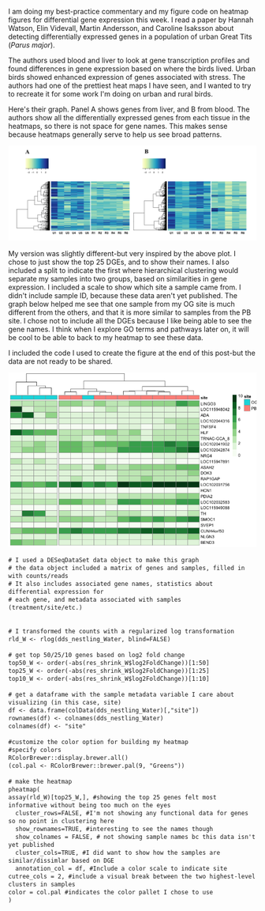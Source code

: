 I am doing my best-practice commentary and my figure code on heatmap figures for differential gene expression this week. I read a paper by Hannah Watson, Elin Videvall, Martin Andersson, and Caroline Isaksson about detecting differentially expressed genes in a population of urban Great Tits (*Parus major*).

The authors used blood and liver to look at gene transcription profiles and found differences in gene expression based on where the birds lived. Urban birds showed enhanced expression of genes associated with stress. The authors had one of the prettiest heat maps I have seen, and I wanted to try to recreate it for some work I'm doing on urban and rural birds.

Here's their graph. Panel A shows genes from liver, and B from blood. The authors show all the differentially expressed genes from each tissue in the heatmaps, so there is not space for gene names. This makes sense because heatmaps generally serve to help us see broad patterns.

![WatsonHeatmap](Images/watsonheatmap.png)

My version was slightly different-but very inspired by the above plot. I chose to just show the top 25 DGEs, and to show their names. I also included a split to indicate the first where hierarchical clustering would separate my samples into two groups, based on similarities in gene expression. I included a scale to show which site a sample came from. I didn't include sample ID, because these data aren't yet published. The graph below helped me see that one sample from my OG site is much different from the others, and that it is more similar to samples from the PB site. I chose not to include all the DGEs because I like being able to see the gene names. I think when I explore GO terms and pathways later on, it will be cool to be able to back to my heatmap to see these data.

I included the code I used to create the figure at the end of this post-but the data are not ready to be shared.

![myheatmap](Images/top25DEGs_heatmap.png)


```{r}# heatmap of DE genes
# I used a DESeqDataSet data object to make this graph
# the data object included a matrix of genes and samples, filled in with counts/reads
# It also includes associated gene names, statistics about differential expression for 
# each gene, and metadata associated with samples (treatment/site/etc.)


# I transformed the counts with a regularized log transformation 
rld_W <- rlog(dds_nestling_Water, blind=FALSE)

# get top 50/25/10 genes based on log2 fold change
top50_W <- order(-abs(res_shrink_W$log2FoldChange))[1:50]
top25_W <- order(-abs(res_shrink_W$log2FoldChange))[1:25]
top10_W <- order(-abs(res_shrink_W$log2FoldChange))[1:10]

# get a dataframe with the sample metadata variable I care about visualizing (in this case, site)
df <- data.frame(colData(dds_nestling_Water)[,"site"])
rownames(df) <- colnames(dds_nestling_Water)
colnames(df) <- "site"

#customize the color option for building my heatmap
#specify colors
RColorBrewer::display.brewer.all()
(col.pal <- RColorBrewer::brewer.pal(9, "Greens"))

# make the heatmap
pheatmap(
assay(rld_W)[top25_W,], #showing the top 25 genes felt most informative without being too much on the eyes
  cluster_rows=FALSE, #I'm not showing any functional data for genes so no point in clustering here
  show_rownames=TRUE, #interesting to see the names though
  show_colnames = FALSE, # not showing sample names bc this data isn't yet published
  cluster_cols=TRUE, #I did want to show how the samples are similar/dissimlar based on DGE
  annotation_col = df, #Include a color scale to indicate site
cutree_cols = 2, #include a visual break between the two highest-level clusters in samples
color = col.pal #indicates the color pallet I chose to use
)
```
